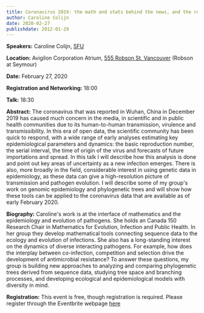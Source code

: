 ```yaml
---
title: Coronavirus 2019: the math and stats behind the news, and the role of genetic data
author: Caroline Colijn
date: 2020-02-27
publishdate: 2012-01-29
---
```

**Speakers:** Caroline Colijn, [SFU](https://www.sfu.ca/math/department/faculty/colijn--caroline.html)

**Location:** Avigilon Corporation Atrium, [555 Robson St, Vancouver](https://goo.gl/maps/6mHjCucr32sv4jv97) (Robson at Seymour)

**Date:** February 27, 2020

**Registration and Networking:** 18:00 

**Talk:** 18:30 

**Abstract:** 
The coronavirus that was reported in Wuhan, China in December 2019 has caused much concern in the media, in scientific and in public health communities due to its human-to-human transmission, virulence and transmissibility. In this era of open data, the scientific community has been quick to respond, with a wide range of early analyses estimating key epidemiological parameters and dynamics: the basic reproduction number, the serial interval, the time of origin of the virus and forecasts of future importations and spread. In this talk I will describe how this analysis is done and point out key areas of uncertainty as a new infection emerges. There is also, more broadly in the field, considerable interest in using genetic data in epidemiology, as these data can give a high-resolution picture of transmission and pathogen evolution. I will describe some of my group's work on genomic epidemiology and phylogenetic trees and will show how these tools can be applied to the coronavirus data that are available as of early February 2020. 

**Biography:**
Caroline's work is at the interface of mathematics and the epidemiology and evolution of pathogens. She holds an Canada 150 Research Chair in Mathematics for Evolution, Infection and Public Health. In her group they develop mathematical tools connecting sequence data to the ecology and evolution of infections. She also has a long-standing interest on the dynamics of diverse interacting pathogens. For example, how does the interplay between co-infection, competition and selection drive the development of antimicrobial resistance? To answer these questions, my group is building new approaches to analyzing and comparing phylogenetic trees derived from sequence data, studying tree space and branching processes, and developing ecological and epidemiological models with diversity in mind.



**Registration:** 
This event is free, though registration is required. Please register through the Eventbrite webpage [here](https://www.eventbrite.ca/e/bc-data-colloquium-series-february-27-caroline-colijn-tickets-92251794601)
